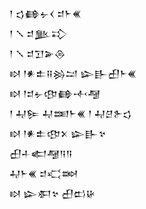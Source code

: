 <div class='block'>
<div class='line'>𒁹 𒌓𒂵𒉡𒌋 𒄑𒈨𒌍</div>
<div class='line'>𒁹 𒑳 𒄑𒆥𒃾</div>
<div class='line'>𒁹 𒑳 𒄑𒋛𒅕𒁲</div>
<div class='line'>𒊭 𒁹𒀭𒉺𒍝𒄒𒁺 𒇽𒃲𒌷𒈨𒌍</div>
<div class='line'>𒊭 𒁹𒄑𒉡𒂦𒂵𒋾𒆷</div>
<div class='line'>𒁹 𒄷𒌉 𒄷𒌅𒈨𒌍 𒁹 𒄷𒆪𒉿𒌓</div>
<div class='line'>𒊭 𒁹𒀭𒉺𒂦𒉽 𒇽𒃲𒆳</div>
<div class='line'>𒌷𒈦𒅗𒆷𒀀𒀀</div>
<div class='line'>𒄷𒈨𒌍 𒄑𒄣𒇷</div>
<div class='line'>𒊭 𒇽𒀳𒆳 𒌷𒆗𒄩</div>
</div>